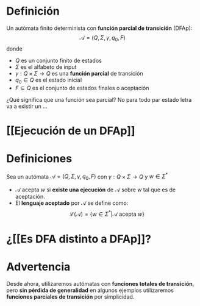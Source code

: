 # Definición
Un autómata finito determinista con **función parcial de transición** (DFAp):
$$\mathcal{A}=(Q,\Sigma,\gamma,q_0,F)$$
donde
* $Q$ es un conjunto finito de estados
* $\Sigma$ es el alfabeto de input
* $\gamma:Q\times\Sigma\rightarrow{Q}$ es una **función parcial** de transición
* $q_0\in{Q}$ es el estado inicial
* $F\subseteq{Q}$ es el conjunto de estados finales o aceptación

¿Qué significa que una función sea parcial?
No para todo par estado letra va a existir un ...

# [[Ejecución de un DFAp]]
# Definiciones
Sea un autómata $\mathcal{A}=(Q,\Sigma,\gamma,q_0,F)$ con $\gamma:Q\times\Sigma\rightarrow Q$ y $w\in\Sigma^*$
* $\mathcal{A}$ acepta $w$ si **existe una ejecución** de $\mathcal{A}$ sobre $w$ tal que es de aceptación.
* El **lenguaje aceptado** por $\mathcal{A}$ se define como:
$$\mathcal{L}(\mathcal{A})=\{w\in\Sigma^*|\mathcal{A}\text{ acepta }w\}$$

# ¿[[Es DFA distinto a DFAp]]?

# Advertencia
Desde ahora, utilizaremos autómatas con **funciones totales de transición**, pero **sin pérdida de generalidad** en algunos ejemplos utilizaremos **funciones parciales de transición** por simplicidad.